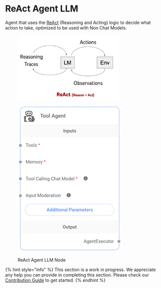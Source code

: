 # ReAct Agent LLM

Agent that uses the [ReAct](https://react-lm.github.io/) (Reasoning and Acting) logic to decide what action to take, optimized to be used with Non Chat Models.

<figure><img src="../../../.gitbook/assets/image (174).png" alt="" width="325"><figcaption></figcaption></figure>

<figure><img src="../../../.gitbook/assets/image (7) (1) (1) (1) (1) (1) (1).png" alt="" width="335"><figcaption><p>ReAct Agent LLM Node</p></figcaption></figure>

{% hint style="info" %}
This section is a work in progress. We appreciate any help you can provide in completing this section. Please check our [Contribution Guide](../../../contributing/) to get started.
{% endhint %}
